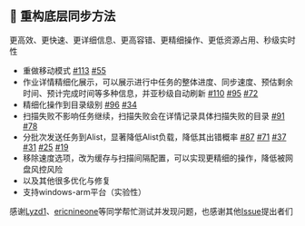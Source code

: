 <!--2025-04-17-->

## 🚀 重构底层同步方法

更高效、更快速、更详细信息、更高容错、更精细操作、更低资源占用、秒级实时性

* 重做移动模式 [#113](https://github.com/dr34m-cn/taosync/issues/113) [#55](https://github.com/dr34m-cn/taosync/issues/55)
* 作业详情精细化展示，可以展示进行中任务的整体进度、同步速度、预估剩余时间、预计完成时间等多种信息，并亚秒级自动刷新 [#110](https://github.com/dr34m-cn/taosync/issues/110) [#95](https://github.com/dr34m-cn/taosync/issues/95) [#72](https://github.com/dr34m-cn/taosync/issues/72)
* 精细化操作到目录级别 [#96](https://github.com/dr34m-cn/taosync/issues/96) [#34](https://github.com/dr34m-cn/taosync/issues/34)
* 扫描失败不影响任务继续，扫描失败会在详情记录具体扫描失败的目录 [#91](https://github.com/dr34m-cn/taosync/issues/91) [#78](https://github.com/dr34m-cn/taosync/issues/78)
* 分批次发送任务到Alist，显著降低Alist负载，降低其出错概率 [#87](https://github.com/dr34m-cn/taosync/issues/87) [#71](https://github.com/dr34m-cn/taosync/issues/71) [#37](https://github.com/dr34m-cn/taosync/issues/37) [#31](https://github.com/dr34m-cn/taosync/issues/31) [#25](https://github.com/dr34m-cn/taosync/issues/25) [#19](https://github.com/dr34m-cn/taosync/issues/19)
* 移除速度选项，改为缓存与扫描间隔配置，可以实现更精细的操作，降低被网盘风控风险
* 以及其他很多优化与修复
* 支持windows-arm平台（实验性）

感谢[Lyzd1](https://github.com/Lyzd1)、[ericnineone](https://github.com/ericnineone)等同学帮忙测试并发现问题，也感谢其他[Issue](https://github.com/dr34m-cn/taosync/issues)提出者们
